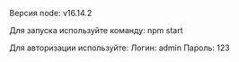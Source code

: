 Версия node: v16.14.2

Для запуска используйте команду: npm start

Для авторизации используйте:
Логин: admin
Пароль: 123